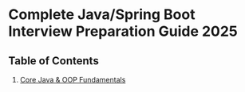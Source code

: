 # Complete Java/Spring Boot Interview Preparation Guide 2025

## Table of Contents

1. [Core Java & OOP Fundamentals](CoreJavaAndOOPFundamentals.md)
